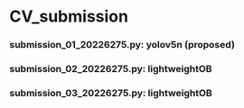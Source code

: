 # CV_submission

### submission_01_20226275.py: yolov5n (proposed)
### submission_02_20226275.py: lightweightOB
### submission_03_20226275.py: lightweightOB
